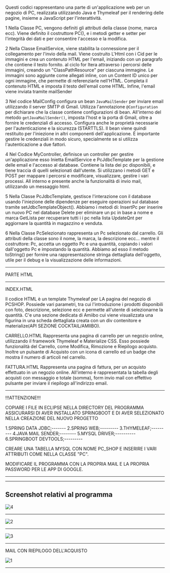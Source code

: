 Questi codici rappresentano una parte di un'applicazione web per un negozio di PC, realizzata utilizzando Java e Thymeleaf per il rendering delle pagine, insieme a JavaScript per l'interattività.

1
Nella Classe PC, vengono definiti gli attributi della classe (nome, marca ecc). Viene definito il costruttore PC(), e i metodi getter e setter per l'integrità dei dati e per consentire l'accesso e la modifica.

2
Nella Classe EmailService, viene stabilita la connessione per il collegamento per l'invio della mail.
Viene costruito L'Html con i Cid per le immagini e crea un contenuto HTML per l'email, iniziando con un paragrafo che contiene il testo fornito.
al ciclo for Itera attraverso i percorsi delle immagini, creando un "ClassPathResource" per ciascuna immagine. Le immagini sono aggiunte come allegati inline, con un Content ID unico per ogni immagine, che permette di referenziarle nell'HTML.
Completa il contenuto HTML e imposta il testo dell'email come HTML. Infine, l'email viene inviata tramite mailSender

3
Nel codice MailConfig configura un bean `JavaMailSender` per inviare email utilizzando il server SMTP di Gmail. Utilizza l'annotazione `@Configuration` per dichiarare che la classe contiene configurazioni di bean. All'interno del metodo `getJavaMailSender()`, imposta l'host e la porta di Gmail, oltre a fornire le credenziali di accesso. Configura anche le proprietà necessarie per l'autenticazione e la sicurezza (STARTTLS). Il bean viene quindi restituito per l'iniezione in altri componenti dell'applicazione. È importante gestire le credenziali in modo sicuro, specialmente se si utilizza l'autenticazione a due fattori.


4
Nel Codice MyController,  definisce un controller per gestire un'applicazione esso Inietta EmailService e PcJdbcTemplate per la gestione delle email e l'accesso al database. Contiene la lista dei pc disponibili, e tiene traccia di quelli selezionati dall'utente.
Si utilizzano i metodi GET e POST per mappare i percorsi e modificare, visualizzare, gestire i vari processi. All interno e presente anche la funzionalità di invio mail, utilizzando un messaggio html.


5
Nella Classe PcJdbcTemplate, gestisce l'interazione con il database usando l'iniezione delle dipendenze per eseguire operazioni sul database tramite setJdbcTemplateObject().
Abbiamo i metodi di: 
InsertPc per inserire un nuovo PC nel database
Delete per eliminare un pc in base a nome e marca
GetLista per recuperare tutti i i pc nella lista
UpdateQnt per aggiornare la quantità in magazzino e venduta.

6
Nella Classe PcSelezionato rappresenta un Pc selezionato dal carrello.
Gli attributi della classe sono il nome, la marca, la descrizione ecc... mentre il costruttore: Pc, accetta un oggetto Pc e una quantità, copiando i valori dall'oggetto Pc e impostando la quantità.
Abbiamo ad esso il metodo toString() per fornire una rappresentazione stringa dettagliata dell'oggetto, utile per il debug e la visualizzazione delle informazioni.

---------------------------------------------------------------------------------------------------------------------------------------------------------

PARTE HTML

---------------------------------------------------------------------------------------------------------------------------------------------------------

INDEX.HTML

Il codice HTML è un template Thymeleaf per LA pagina del negozio di PCSHOP.
Possiede vari parametri, tra cui l'introduzione i prodotti disponibili con foto, descrizione, selezione ecc e permette all'utente di selezionarne la quantità.
C'e una sezione dedicata di Amiibo cui viene visualizzata una figurina in una scheda dettagliata creata con un div contenitore e materialize(API SEZIONE COCKTAIL/AMIIBO).



CARRELLO.HTML
Rappresenta una pagina di carrello per un negozio online, utilizzando il framework Thymeleaf e Materialize CSS.
Esso possiede funzionalità del Carrello, come Modifica, Rimozione e Riepilogo acquisto. Inoltre un pulsante di Acquisto con un icona di carrello ed un badge che mostra il numero di articoli nel carrello.



FATTURA.HTML
Rappresenta una pagina di fattura, per un acquisto effettuato in un negozio online.
All'interno è rappresentata la tabella degli acquisti con messaggio e totale (somma), form invio mail con effettivo pulsante per inviare il riepilogo all'indirizzo email.


----------------------------------------------------------------------------------------------------------------------------------------------

!!!ATTENZIONE!!!

COPIARE I FILE IN ECLIPSE NELLA DIRECTORY DEL PROGRAMMA
ASSICURARSI DI AVER INSTALLATO SPRINGBOOT E DI AVER SELEZIONATO NELLA CREAZIONE DEL NUOVO PROGETTO 

1.SPRING DATA JDBC;-------
2.SPRING WEB;---------
3.THYMELEAF;---------
4.JAVA MAIL SENDER;--------
5.MYSQL DRIVER;----------
6.SPRINGBOOT DEVTOOLS;---------

CREARE UNA TABELLA MYSQL CON NOME PC_SHOP E INSERIRE I VARI ATTRIBUTI COME NELLA CLASSE "PC".

MODIFICARE IL PROGRAMMA CON LA PROPRIA MAIL E LA PROPRIA PASSWORD PER LE APP DI GOOGLE.

----
------------------------------------------------------------------------------------------------------------------------------------------

Screenshot relativi al programma
----------------------------------------------------------------------------------------------------------------------------------------



![4](https://github.com/user-attachments/assets/53111ffd-1518-4630-9e1f-52924933b9e4)




--------------------------------------------------------------------------------------------------------------------------------------




![2](https://github.com/user-attachments/assets/f4d54dfe-f0c9-4762-973d-130c8a9ba835)




----------------------------------------------------------------------------------------------------------------------------------------




![3](https://github.com/user-attachments/assets/a0a1d0ba-0942-4520-8dd6-77fccf589eeb)




----------------------------------------------------------------------------------------------------------------------------------------
MAIL CON RIEPILOGO DELL'ACQUISTO



![1](https://github.com/user-attachments/assets/051e6370-e1b0-4d6f-b027-a62994619ab2)




----------------------------------------------------------------------------------------------------------------------------------------



